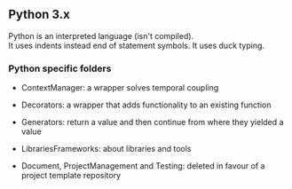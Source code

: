 ## Python 3.x

Python is an interpreted language (isn't compiled).  
It uses indents instead end of statement symbols.
It uses duck typing.  

### Python specific folders

* ContextManager: a wrapper solves temporal coupling

* Decorators: a wrapper that adds functionality to an existing function

* Generators: return a value and then continue from where they yielded a value

* LibrariesFrameworks: about libraries and tools

* Document, ProjectManagement and Testing: deleted in favour of a project template repository
